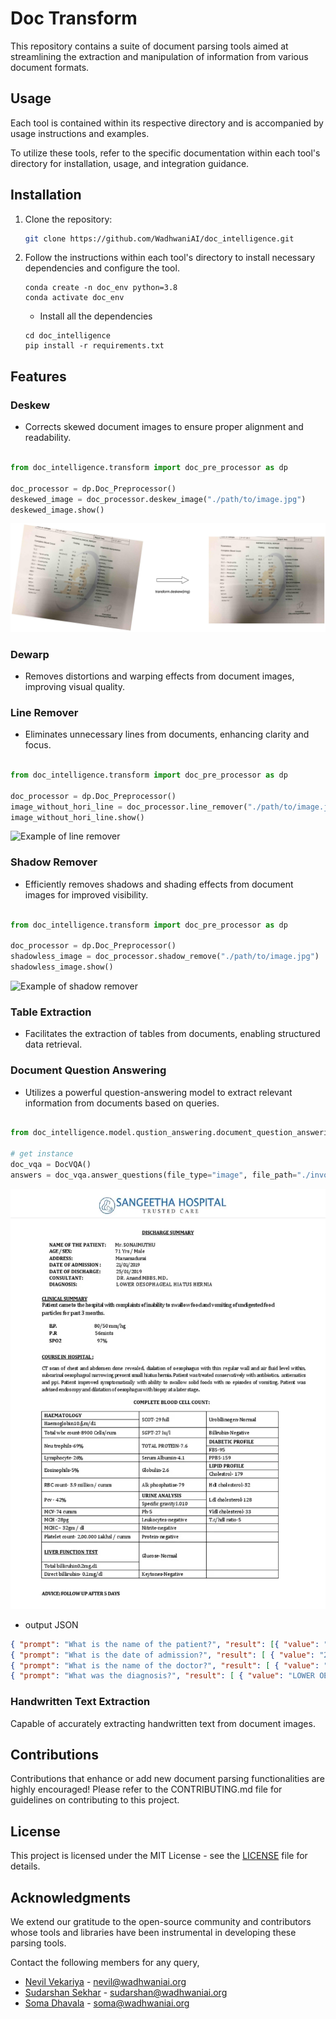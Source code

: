 # Doc Transform

This repository contains a suite of document parsing tools aimed at streamlining the extraction and manipulation of information from various document formats.

## Usage

Each tool is contained within its respective directory and is accompanied by usage instructions and examples.

To utilize these tools, refer to the specific documentation within each tool's directory for installation, usage, and integration guidance.

## Installation

1. Clone the repository:

    ```bash
    git clone https://github.com/WadhwaniAI/doc_intelligence.git
    ```

2. Follow the instructions within each tool's directory to install necessary dependencies and configure the tool.

    ```
    conda create -n doc_env python=3.8
    conda activate doc_env
    ```

    - Install all the dependencies
    ```
    cd doc_intelligence
    pip install -r requirements.txt

    ```

## Features

### Deskew

- Corrects skewed document images to ensure proper alignment and readability.

```python

from doc_intelligence.transform import doc_pre_processor as dp

doc_processor = dp.Doc_Preprocessor()
deskewed_image = doc_processor.deskew_image("./path/to/image.jpg")
deskewed_image.show()
```

![Example of doc deskew](./docs/images/deskew_example.jpg?raw=true "Title")

### Dewarp

- Removes distortions and warping effects from document images, improving visual quality.

### Line Remover

- Eliminates unnecessary lines from documents, enhancing clarity and focus.

```python

from doc_intelligence.transform import doc_pre_processor as dp

doc_processor = dp.Doc_Preprocessor()
image_without_hori_line = doc_processor.line_remover("./path/to/image.jpg", hoiz_line=True)
image_without_hori_line.show()
```

![Example of line remover](./docs/images/line_remover_example.png)

### Shadow Remover

- Efficiently removes shadows and shading effects from document images for improved visibility.

```python

from doc_intelligence.transform import doc_pre_processor as dp

doc_processor = dp.Doc_Preprocessor()
shadowless_image = doc_processor.shadow_remove("./path/to/image.jpg")
shadowless_image.show()
```
![Example of shadow remover](./docs/images/shadow_remover_example.png)

### Table Extraction

- Facilitates the extraction of tables from documents, enabling structured data retrieval.

### Document Question Answering

- Utilizes a powerful question-answering model to extract relevant information from documents based on queries.

``` python

from doc_intelligence.model.qustion_answering.document_question_answering import DocVQA

# get instance
doc_vqa = DocVQA()
answers = doc_vqa.answer_questions(file_type="image", file_path="./invoice.jpg", questions=["what is the name of the patient?", "What is the date of admission?", "What is the name of the doctor?", "What was the diagnosis?"]) 
```

![Example for Document Question Answering](./docs/images/document_qa_example.webp)

- output JSON

```json
{ "prompt": "What is the name of the patient?", "result": [{ "value": "Mr.SONAIMUTHU", "prob": 1, "start": 15, "end": 17 }]}, 
{ "prompt": "What is the date of admission?", "result": [ { "value": "21/01/2019", "prob": 1, "start": 37, "end": 41 }]},
{ "prompt": "What is the name of the doctor?", "result": [ { "value": "DR.AnandMBBS,MD.", "prob": 0.92, "start": 54, "end": 59}]},
{ "prompt": "What was the diagnosis?", "result": [ { "value": "LOWER OESOPHAGEAL HIATUS HERNIA", "prob": 1, "start": 62, "end": 68 }]}
```

### Handwritten Text Extraction

Capable of accurately extracting handwritten text from document images.


## Contributions

Contributions that enhance or add new document parsing functionalities are highly encouraged! Please refer to the CONTRIBUTING.md file for guidelines on contributing to this project.

## License

This project is licensed under the MIT License - see the [LICENSE](LICENSE) file for details.

## Acknowledgments

We extend our gratitude to the open-source community and contributors whose tools and libraries have been instrumental in developing these parsing tools.

Contact the following members for any query, 

- [Nevil Vekariya](nevil@wadhwaniai.org) - nevil@wadhwaniai.org
- [Sudarshan Sekhar](sudarshan@wadhwaniai.org) - sudarshan@wadhwaniai.org
- [Soma Dhavala](soma@wadhwaniai.org) - soma@wadhwaniai.org